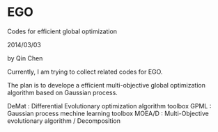 EGO
========================================

Codes for efficient global optimization

2014/03/03

by Qin Chen

Currently, I am trying to collect related codes for EGO.

The plan is to develope a efficient multi-objective global optimization algorithm based on Gaussian process.

DeMat   : Differential Evolutionary optimization algorithm toolbox
GPML    : Gaussian process mechine learning toolbox
MOEA/D  : Multi-Objective evolutionary algorithm / Decomposition




